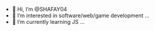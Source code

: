 - 👋 Hi, I’m @SHAFAY04
- 👀 I’m interested in software/web/game development ...
- 🌱 I’m currently learning JS ...

<!---
SHAFAY04/SHAFAY04 is a ✨ special ✨ repository because its `README.md` (this file) appears on your GitHub profile.
You can click the Preview link to take a look at your changes.
--->
